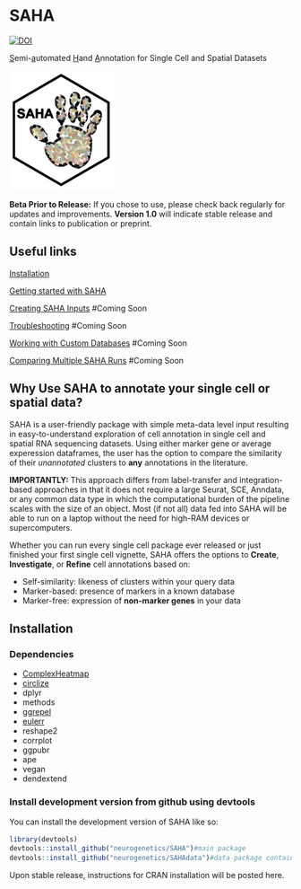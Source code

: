 
<!-- README.md is generated from README.Rmd. Please edit that file -->

# SAHA

<!-- badges: start -->

[![DOI](https://zenodo.org/badge/DOI/10.5281/zenodo.14040699.svg)](https://doi.org/10.5281/zenodo.14040699)

<!-- badges: end -->

<u>S</u>emi-<u>a</u>utomated <u>H</u>and <u>A</u>nnotation for Single
Cell and Spatial Datasets

<img src="files/SAHA_logo_wbg.png" width="188"/>

<b>Beta Prior to Release:</b> If you chose to use, please check back regularly for updates and improvements. <b>Version 1.0</b> will indicate stable release and contain links to publication or preprint.

## Useful links
[Installation](#installation)

[Getting started with SAHA](https://github.com/neurogenetics/SAHA/wiki/3-SAHA-Main-Workflow)

[Creating SAHA Inputs](https://github.com/neurogenetics/SAHA/wiki/1-Preparing-Seurat-Object-for-SAHA) #Coming Soon

[Troubleshooting](https://github.com/neurogenetics/SAHA/wiki/4-Troubleshooting) #Coming Soon

[Working with Custom Databases](https://github.com/neurogenetics/SAHA/wiki/5-SAHA-with-Custom-Database) #Coming Soon

[Comparing Multiple SAHA Runs](https://github.com/neurogenetics/SAHA/wiki/6-Multi%E2%80%90SAHA) #Coming Soon

## Why Use SAHA to annotate your single cell or spatial data?
SAHA is a user-friendly package with simple meta-data level input resulting in easy-to-understand exploration of cell annotation in single cell and spatial RNA sequencing datasets. Using either marker gene or average experession dataframes, the user has the option to compare the similarity of their <i>unannotated</i> clusters to <b>any</b> annotations in the literature.

<b>IMPORTANTLY:</b> This approach differs from label-transfer and integration-based approaches in that it does not require a large Seurat, SCE, Anndata, or any common data type in which the computational burden of the pipeline scales with the size of an object. Most (if not all) data fed into SAHA will be able to run on a laptop without the need for high-RAM devices or supercomputers.

Whether you can run every single cell package ever released or just finished your first single cell vignette, SAHA offers the options to <b>Create</b>, <b>Investigate</b>, or <b>Refine</b> cell annotations based on:
* Self-similarity: likeness of clusters within your query data
* Marker-based: presence of markers in a known database
* Marker-free: expression of <b>non-marker genes</b> in your data

## Installation

### Dependencies
* [ComplexHeatmap](https://bioconductor.org/packages/release/bioc/html/ComplexHeatmap.html)
* [circlize](https://cran.r-project.org/web/packages/circlize/index.html)
* dplyr
* methods
* [ggrepel](https://cran.r-project.org/web/packages/ggrepel/index.html)
* [eulerr](https://cran.r-project.org/web/packages/eulerr/index.html)
* reshape2
* corrplot
* ggpubr
* ape
* vegan
* dendextend
   
### Install development version from github using devtools

You can install the development version of SAHA like so:

``` r
library(devtools)
devtools::install_github("neurogenetics/SAHA")#main package
devtools::install_github("neurogenetics/SAHAdata")#data package containing Allen Brain Cell Atlas db inputs
```
Upon stable release, instructions for CRAN installation will be posted here.

